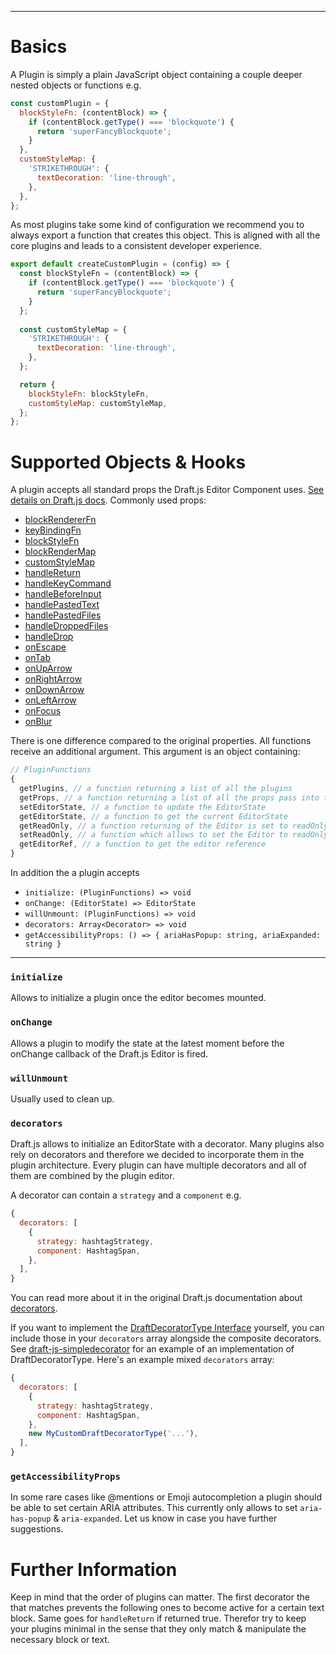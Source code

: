 -----

# Basics

A Plugin is simply a plain JavaScript object containing a couple deeper nested objects or functions e.g.

```js
const customPlugin = {
  blockStyleFn: (contentBlock) => {
    if (contentBlock.getType() === 'blockquote') {
      return 'superFancyBlockquote';
    }
  },
  customStyleMap: {
    'STRIKETHROUGH': {
      textDecoration: 'line-through',
    },
  },
};
```

As most plugins take some kind of configuration we recommend you to always export a function that creates this object. This is aligned with all the core plugins and leads to a consistent developer experience.

```js
export default createCustomPlugin = (config) => {
  const blockStyleFn = (contentBlock) => {
    if (contentBlock.getType() === 'blockquote') {
      return 'superFancyBlockquote';
    }
  };
  
  const customStyleMap = {
    'STRIKETHROUGH': {
      textDecoration: 'line-through',
    },
  };

  return {
    blockStyleFn: blockStyleFn,
    customStyleMap: customStyleMap,
  };
};
```

# Supported Objects & Hooks

A plugin accepts all standard props the Draft.js Editor Component uses. [See details on Draft.js docs](https://draftjs.org/docs/api-reference-editor.html#content). Commonly used props:

- [blockRendererFn](https://facebook.github.io/draft-js/docs/api-reference-editor.html#blockrendererfn)
- [keyBindingFn](https://draftjs.org/docs/advanced-topics-key-bindings.html)
- [blockStyleFn](https://facebook.github.io/draft-js/docs/api-reference-editor.html#blockstylefn)
- [blockRenderMap](https://draftjs.org/docs/advanced-topics-custom-block-render-map.html)
- [customStyleMap](https://facebook.github.io/draft-js/docs/api-reference-editor.html#customstylemap)
- [handleReturn](https://facebook.github.io/draft-js/docs/api-reference-editor.html#handlereturn)
- [handleKeyCommand](https://facebook.github.io/draft-js/docs/api-reference-editor.html#handlekeycommand)
- [handleBeforeInput](https://facebook.github.io/draft-js/docs/api-reference-editor.html#handlebeforeinput)
- [handlePastedText](https://facebook.github.io/draft-js/docs/api-reference-editor.html#handlepastedtext)
- [handlePastedFiles](https://facebook.github.io/draft-js/docs/api-reference-editor.html#handlepastedfiles)
- [handleDroppedFiles](https://facebook.github.io/draft-js/docs/api-reference-editor.html#handledroppedfiles)
- [handleDrop](https://facebook.github.io/draft-js/docs/api-reference-editor.html#handledrop)
- [onEscape](https://facebook.github.io/draft-js/docs/api-reference-editor.html#onescape)
- [onTab](https://facebook.github.io/draft-js/docs/api-reference-editor.html#ontab)
- [onUpArrow](https://facebook.github.io/draft-js/docs/api-reference-editor.html#onuparrow)
- [onRightArrow](https://draftjs.org/docs/api-reference-editor.html#onrightarrow)
- [onDownArrow](https://facebook.github.io/draft-js/docs/api-reference-editor.html#ondownarrow)
- [onLeftArrow](https://draftjs.org/docs/api-reference-editor.html#onleftarrow)
- [onFocus](https://draftjs.org/docs/api-reference-editor.html#onfocus)
- [onBlur](https://draftjs.org/docs/api-reference-editor.html#onblur)

There is one difference compared to the original properties.
All functions receive an additional argument. This argument is an object containing:

```js
// PluginFunctions
{
  getPlugins, // a function returning a list of all the plugins
  getProps, // a function returning a list of all the props pass into the Editor
  setEditorState, // a function to update the EditorState
  getEditorState, // a function to get the current EditorState
  getReadOnly, // a function returning of the Editor is set to readOnly
  setReadOnly, // a function which allows to set the Editor to readOnly
  getEditorRef, // a function to get the editor reference
}
```

In addition the a plugin accepts 

- `initialize: (PluginFunctions) => void`
- `onChange: (EditorState) => EditorState`
- `willUnmount: (PluginFunctions) => void`
- `decorators: Array<Decorator> => void`
- `getAccessibilityProps: () => { ariaHasPopup: string, ariaExpanded: string }`

-----

### `initialize`

Allows to initialize a plugin once the editor becomes mounted.

### `onChange`

Allows a plugin to modify the state at the latest moment before the onChange callback of the Draft.js Editor is fired.

### `willUnmount`

Usually used to clean up.

### `decorators`

Draft.js allows to initialize an EditorState with a decorator. Many plugins also rely on decorators and therefore we decided
to incorporate them in the plugin architecture. Every plugin can have multiple decorators and all of them are combined by the
plugin editor.

A decorator can contain a `strategy` and a `component` e.g.

```js
{
  decorators: [
    {
      strategy: hashtagStrategy,
      component: HashtagSpan,
    },
  ],
}
```

You can read more about it in the original Draft.js documentation about [decorators](https://facebook.github.io/draft-js/docs/advanced-topics-decorators.html#compositedecorator).

If you want to implement the [DraftDecoratorType Interface](https://facebook.github.io/draft-js/docs/advanced-topics-decorators.html#beyond-compositedecorator) yourself, you can include those in your `decorators` array alongside the composite decorators. See [draft-js-simpledecorator](https://github.com/Soreine/draft-js-simpledecorator) for an example of an implementation of DraftDecoratorType. Here's an example mixed `decorators` array:

```js
{
  decorators: [
    {
      strategy: hashtagStrategy,
      component: HashtagSpan,
    },
    new MyCustomDraftDecoratorType('...'),
  ],
}
```


### `getAccessibilityProps`

In some rare cases like @mentions or Emoji autocompletion a plugin should be able to set certain ARIA attributes.
This currently only allows to set `aria-has-popup` & `aria-expanded`. Let us know in case you have further suggestions.

# Further Information

Keep in mind that the order of plugins can matter. The first decorator the that matches prevents the following ones to become active
for a certain text block. Same goes for `handleReturn` if returned true. Therefor try to keep your plugins minimal in the sense that
they only match & manipulate the necessary block or text.
